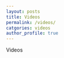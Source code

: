 ```yaml
---
layout: posts
title: Videos
permalink: /videos/
catgories: videos
author_profile: true
---
```


Videos
